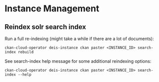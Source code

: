 # Instance Management

## Reindex solr search index

Run a full re-indexing (might take a while if there are a lot of documents):

```
ckan-cloud-operator deis-instance ckan paster <INSTANCE_ID> search-index rebuild
```

See search-index help message for some additional reindexing options:

```
ckan-cloud-operator deis-instance ckan paster <INSTANCE_ID> search-index --help
```
